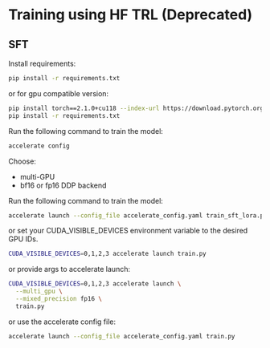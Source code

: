 # Training using HF TRL (Deprecated)

## SFT

Install requirements:

```bash
pip install -r requirements.txt
```
or for gpu compatible version:
```bash
pip install torch==2.1.0+cu118 --index-url https://download.pytorch.org/whl/cu118
pip install -r requirements.txt
```



Run the following command to train the model:
```bash
accelerate config
```
Choose:
- multi-GPU
- bf16 or fp16
DDP backend

Run the following command to train the model:
```bash
accelerate launch --config_file accelerate_config.yaml train_sft_lora.py
```

or set your CUDA_VISIBLE_DEVICES environment variable to the desired GPU IDs.
```bash
CUDA_VISIBLE_DEVICES=0,1,2,3 accelerate launch train.py
```


or provide args to accelerate launch:
```bash
CUDA_VISIBLE_DEVICES=0,1,2,3 accelerate launch \
  --multi_gpu \
  --mixed_precision fp16 \
  train.py
```

or use the accelerate config file:
```bash
accelerate launch --config_file accelerate_config.yaml train.py
```